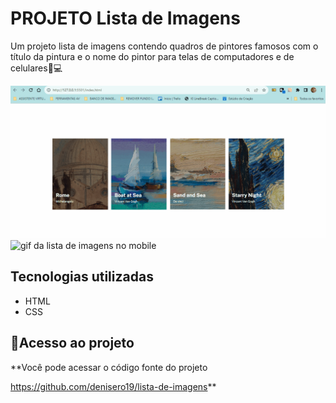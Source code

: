 # PROJETO Lista de Imagens
Um projeto lista de imagens contendo quadros de pintores famosos com o título da pintura e o nome do pintor para telas de computadores e de celulares📲💻

<img src="./lista de imagens.gif" alt="gif da lista de imagens no desktop"> 

<img src="./quadros mobile.gif" alt="gif da lista de imagens no mobile"> 


## Tecnologias utilizadas
- HTML
- CSS

## 📂Acesso ao projeto

**Você pode acessar o código fonte do projeto 

<https://github.com/denisero19/lista-de-imagens>**
